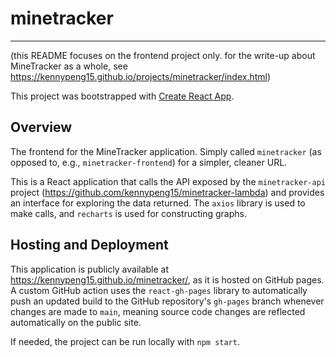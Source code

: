 # minetracker
---

(this README focuses on the frontend project only. for the write-up about MineTracker as a whole, 
see https://kennypeng15.github.io/projects/minetracker/index.html)

This project was bootstrapped with [Create React App](https://github.com/facebook/create-react-app).

## Overview
The frontend for the MineTracker application. Simply called `minetracker` (as opposed to, e.g., `minetracker-frontend`)
for a simpler, cleaner URL.

This is a React application that calls the API exposed by the `minetracker-api` project (https://github.com/kennypeng15/minetracker-lambda)
and provides an interface for exploring the data returned. The `axios` library is used to make calls, and `recharts` is used 
for constructing graphs. 

## Hosting and Deployment
This application is publicly available at https://kennypeng15.github.io/minetracker/, as it is hosted on GitHub pages.
A custom GitHub action uses the `react-gh-pages` library to automatically push an updated build to the
GitHub repository's `gh-pages` branch whenever changes are made to `main`, meaning source code changes are reflected automatically
on the public site.

If needed, the project can be run locally with `npm start`.